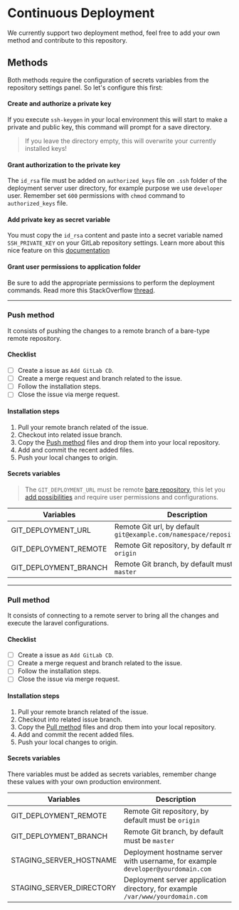 # Continuous Deployment

We currently support two deployment method, feel free to add your own method and contribute to this repository.

## Methods

Both methods require the configuration of secrets variables from the repository settings panel. So let's configure this first:

#### Create and authorize a private key

If you execute `ssh-keygen` in your local environment this will start to make a private and public key, this command will prompt for a save directory. 

> If you leave the directory empty, this will overwrite your currently installed keys! 

#### Grant authorization to the private key

The `id_rsa` file must be added on `authorized_keys` file on `.ssh` folder of the deployment server user directory, for example purpose we use `developer` user. Remember set `600` permissions with `chmod` command to `authorized_keys` file. 

#### Add private key as secret variable

You must copy the `id_rsa` content and paste into a secret variable named `SSH_PRIVATE_KEY` on your GitLab repository settings. Learn more about this nice feature on this [documentation](https://docs.gitlab.com/ee/ci/variables/)

#### Grant user permissions to application folder

Be sure to add the appropriate permissions to perform the deployment commands. Read more this StackOverflow [thread](https://serverfault.com/questions/124800/how-to-setup-linux-permissions-for-the-www-folder).

<hr>

### Push method

It consists of pushing the changes to a remote branch of a bare-type remote repository.

#### Checklist

- [ ] Create a issue as `Add GitLab CD`.
- [ ] Create a merge request and branch related to the issue.
- [ ] Follow the installation steps.
- [ ] Close  the issue via merge request.

#### Installation steps

1.	Pull your remote branch related of the issue.
2.  Checkout into related issue branch.
2.  Copy the [Push method](../../scripts/continuous-deployment/push-method) files and drop them into your local repository.
3.	Add and commit the recent added files.
4.	Push your local changes to origin.

#### Secrets variables

> The `GIT_DEPLOYMENT_URL` must be remote [bare repository](http://www.saintsjd.com/2011/01/what-is-a-bare-git-repository/), this let you [add possibilities](https://www.digitalocean.com/community/tutorials/how-to-use-git-hooks-to-automate-development-and-deployment-tasks) and require user permissions and configurations. 

| Variables | Description |
| --- | --- |
| GIT_DEPLOYMENT_URL | Remote Git url, by default `git@example.com/namespace/repository.git` |
| GIT_DEPLOYMENT_REMOTE | Remote Git repository, by default must be `origin` |
| GIT_DEPLOYMENT_BRANCH | Remote Git branch, by default must be `master` |

<hr>

### Pull method

It consists of connecting to a remote server to bring all the changes and execute the laravel configurations.

#### Checklist

- [ ] Create a issue as `Add GitLab CD`.
- [ ] Create a merge request and branch related to the issue.
- [ ] Follow the installation steps.
- [ ] Close  the issue via merge request.

#### Installation steps

1.	Pull your remote branch related of the issue.
2.  Checkout into related issue branch.
2.  Copy the [Pull method](../../scripts/continuous-deployment/pull-method) files and drop them into your local repository.
3.	Add and commit the recent added files.
4.	Push your local changes to origin.

#### Secrets variables

There variables must be added as secrets variables, remember change these values with your own production environment. 

| Variables | Description |
| --- | --- |
| GIT_DEPLOYMENT_REMOTE | Remote Git repository, by default must be `origin`  |
| GIT_DEPLOYMENT_BRANCH | Remote Git branch, by default must be `master` |
| STAGING_SERVER_HOSTNAME | Deployment hostname server with username, for example `developer@yourdomain.com` |
| STAGING_SERVER_DIRECTORY | Deployment server application directory, for example `/var/www/yourdomain.com` |

